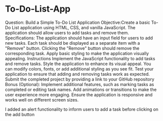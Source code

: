 # To-Do-List-App
Question: Build a Simple To-Do List Application
Objective:Create a basic To-Do List application using HTML, CSS, and vanilla JavaScript. The application should allow users to add tasks and remove them.
Specifications:
The application should have an input field for users to add new tasks.
Each task should be displayed as a separate item with a "Remove" button.
Clicking the "Remove" button should remove the corresponding task.
Apply basic styling to make the application visually appealing.
Instructions
Implement the JavaScript functionality to add tasks and remove tasks.
Style the application to enhance its visual appeal. You can modify colors, fonts, or add additional styling as you see fit.
Test your application to ensure that adding and removing tasks work as expected.
Submit the completed project by providing a link to your GitHub repository
Bonus (Optional):
Implement additional features, such as marking tasks as completed or editing task names.
Add animations or transitions to make the user experience more engaging.
Ensure the application is responsive and works well on different screen sizes.

I added an alert functionality to inform users to add a task before clicking on the add button
